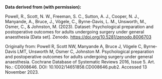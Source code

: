 **Data derived from (with permission):**

Powell, R., Scott, N. W., Freeman, S. C., Sutton, A. J., Cooper, N. J., Manyande, A., Bruce, J., Vögele, C., Byrne-Davis, L. M., Unsworth, M., Osmer, C., & Johnston, M. (2023). Dataset: Psychological preparation and postoperative outcomes for adults undergoing surgery under general anaesthesia [Data set]. Zenodo. https://doi.org/10.5281/zenodo.8006703

Originally from:
Powell R, Scott NW, Manyande A, Bruce J, Vögele C, Byrne‐Davis LMT, Unsworth M, Osmer C, Johnston M. Psychological preparation and postoperative outcomes for adults undergoing surgery under general anaesthesia.
Cochrane Database of Systematic Reviews 2016, Issue 5. Art. No.: CD008646. DOI: 10.1002/14651858.CD008646.pub2. Accessed 13 November 2023.